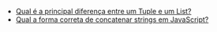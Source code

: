 - [Qual é a principal diferença entre um Tuple e um List?](https://pt.stackoverflow.com/q/52799/101)
- [Qual a forma correta de concatenar strings em JavaScript?](https://pt.stackoverflow.com/q/231359/101)
